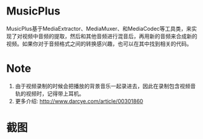 # MusicPlus
MusicPlus基于MediaExtractor、MediaMuxer、和MediaCodec等工具类，来实现了对视频中音频的提取，然后和其他音频进行混音后，再用新的音频来合成新的视频。如果你对于音频格式之间的转换感兴趣，也可以在其中找到相关的代码。

# Note
1. 由于视频录制的时候会把播放的背景音乐一起录进去，因此在录制包含视频音轨的视频时，记得带上耳机。
2. 更多介绍: http://www.darcye.com/article/00301860

# 截图